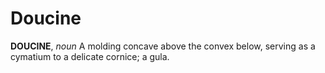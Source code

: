 # Doucine

**DOUCINE**, _noun_ A molding concave above the convex below, serving as a cymatium to a delicate cornice; a gula.